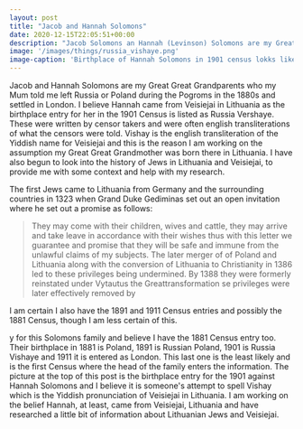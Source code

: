 ```yaml
---
layout: post
title: "Jacob and Hannah Solomons"
date: 2020-12-15T22:05:51+00:00
description: "Jacob Solomons an Hannah (Levinson) Solomons are my Great Great Grandparents who my Mum told me came to London from either Russia or Poland during the Pograms.  I now believe it was Veisiejai in Lithuania."
image: '/images/things/russia_vishaye.png'
image-caption: 'Birthplace of Hannah Solomons in 1901 census lokks like Russia Vishaye'
---
```

Jacob and Hannah Solomons are my Great Great Grandparents who my Mum told me left Russia or Poland during the Pogroms in the 1880s and settled in London.  I believe Hannah came from Veisiejai in Lithuania as the birthplace entry for her in the 1901 Census is listed as Russia Vershaye.  These were written by censor takers and were often english transliterations of what the censors were told.  Vishay is the english transliteration of the Yiddish name for Veisiejai and this is the reason I am working on the assumption my Great Great Grandmother was born there in Lithuania.  I have also begun to look into the history of Jews in Lithuania and Veisiejai, to provide me with some context and help with my research.

The first Jews came to Lithuania from Germany and the surrounding countries in 1323 when Grand Duke Gediminas set out an open invitation where he set out a promise as follows:
> They may come with their children, wives and cattle, they may arrive and take leave in accordance with their wishes thus with this letter we guarantee and promise that they will be safe and immune from the unlawful claims of my subjects.
The later merger of of Poland and Lithuania along with the conversion of Lithuania to Christianity in 1386 led to these privileges being undermined.  By 1388 they were formerly reinstated under Vytautus the Greattransformation se privileges were later effectively removed by 

I am certain I also have the 1891 and 1911 Census entries and possibly the 1881 Census, though I am less certain of this.

y for this Solomons family and believe I have the 1881 Census entry too.  Their birthplace in 1881 is Poland, 1891 is Russian Poland, 1901 is Russia Vishaye and 1911 it is entered as London.  This last one is the least likely and is the first Census where the head of the family enters the information.  The picture at the top of this post is the birthplace entry for the 1901 against Hannah Solomons and I believe it is someone's attempt to spell Vishay which is the Yiddish pronunciation of Veisiejai in Lithuania.  I am working on the belief Hannah, at least, came from Veisiejai, Lithuania and have researched a little bit of information about Lithuanian Jews and Veisiejai.



